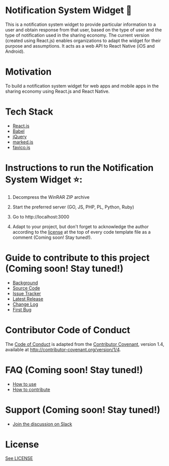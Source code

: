 # Notification System Widget :loudspeaker: 
This is a notification system widget to provide particular information to a user and obtain response from that user, based on the type of user and the type of notification used in the sharing economy. The current version (created using React.js) enables organizations to adapt the widget for their purpose and assumptions. It acts as a web API to React Native (iOS and Android).   

# Motivation
To build a notification system widget for web apps and mobile apps in the sharing economy using React.js and React Native.

# Tech Stack

* [React.js](https://facebook.github.io/react/)
* [Babel](https://babeljs.io/)
* [jQuery](http://jquery.com/)
* [marked.js](http://www.javascriptoo.com/marked)
* [favico.js](http://lab.ejci.net/favico.js/)

# Instructions to run the Notification System Widget :star::
1) Decompress the WinRAR ZIP archive

2) Start the preferred server (GO, JS, PHP, PL, Python, Ruby)

3) Go to http://localhost:3000
 
4) Adapt to your project, but don't forget to acknowledge the author according to the [license](https://github.com/Forte-Consultancy-Services/Notification-System-Widget/blob/master/LICENSE.md) at the top of every code template file as a comment (Coming soon! Stay tuned!). 

# Guide to contribute to this project (Coming soon! Stay tuned!)

* [Background]()
* [Source Code](https://github.com/Forte-Consultancy-Services/Notification-System-Widget/blob/master/index.html)
* [Issue Tracker](https://github.com/Forte-Consultancy-Services/Notification-System-Widget/issues)
* [Latest Release]()
* [Change Log]()
* [First Bug]()

# Contributor Code of Conduct

The [Code of Conduct](https://github.com/Forte-Consultancy-Services/Notification-System-Widget/blob/master/CODE-OF-CONDUCT.md) is adapted from the [Contributor Covenant](http://contributor-covenant.org/), version 1.4, available at http://contributor-covenant.org/version/1/4.

# FAQ (Coming soon! Stay tuned!)

* [How to use]()
* [How to contribute](https://github.com/Forte-Consultancy-Services/Notification-System-Widget/blob/master/How-To-Contribute.md)

# Support (Coming soon! Stay tuned!)

* [Join the discussion on Slack]()

# License
[See LICENSE](https://github.com/Forte-Consultancy-Services/Notification-System-Widget/blob/master/LICENSE.md)
